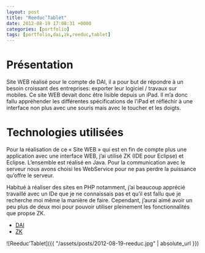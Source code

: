 ```yaml
---
layout: post
title: "Reeduc’Tablet"
date: 2012-08-19 17:08:31 +0000
categories: [portfolio]
tags: [portfolio,dai,zk,reeduc,tablet]
---
```

# Présentation

Site WEB réalisé pour le compte de DAI, il a pour but de répondre à un besoin croissant des entreprises: exporter leur logiciel / travaux sur mobiles. Ce site WEB devait donc être lisible depuis un iPad. Il m’a donc fallu appréhender les différentes spécifications de l’iPad et réfléchir à une interface non plus avec une souris mais avec le toucher et les doigts.

# Technologies utilisées

Pour la réalisation de ce « Site WEB » qui est en fin de compte plus une application avec une interface WEB, j’ai utilisé ZK (IDE pour Eclipse) et Eclipse. L’ensemble est réalisé en Java. Pour la communication avec le serveur nous avons choisi les WebService pour ne pas perdre la puissance qu’offre le serveur.

Habitué à réaliser des sites en PHP notamment, j’ai beaucoup apprécié travaillé avec un IDe que je ne connaissais pas et qu’il est fallu que je recherche moi même la manière de faire. Cependant, j’aurai aimé avoir un peu plus de deux moi pour pouvoir utiliser pleinement les fonctionnalités que propse ZK.

* [DAI](http://www.dai-reeducation.com)
* [ZK](https://www.zkoss.org/)

![Reeduc’Tablet]({{ "/assets/posts/2012-08-19-reeduc.jpg" | absolute_url }})